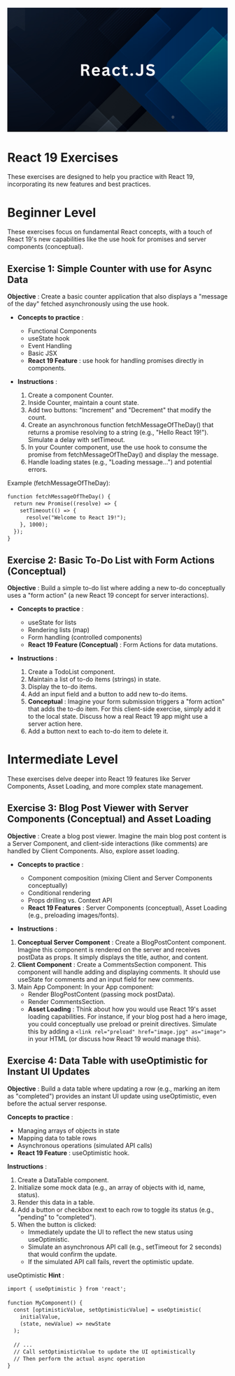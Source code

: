 ![React Cover Image](image/React.png) 
# React 19 Exercises
These exercises are designed to help you practice with React 19, incorporating its new features and best practices.

# Beginner Level
These exercises focus on fundamental React concepts, with a touch of React 19's new capabilities like the use hook for promises and server components (conceptual).

## Exercise 1: Simple Counter with use for Async Data
**Objective** : Create a basic counter application that also displays a "message of the day" fetched asynchronously using the use hook.
* **Concepts to practice** : 
    * Functional Components
    * useState hook
    * Event Handling
    * Basic JSX
    * **React 19 Feature** : use hook for handling promises directly in components.

* **Instructions** : 
  1. Create a component Counter.
  2. Inside Counter, maintain a count state. 
  3. Add two buttons: "Increment" and "Decrement" that modify the count. 
  4. Create an asynchronous function fetchMessageOfTheDay() that returns a promise resolving to a string (e.g., "Hello React 19!"). Simulate a delay with setTimeout. 
  5. In your Counter component, use the use hook to consume the promise from fetchMessageOfTheDay() and display the message. 
  6. Handle loading states (e.g., "Loading message...") and potential errors.

Example (fetchMessageOfTheDay):
```
function fetchMessageOfTheDay() {
  return new Promise((resolve) => {
    setTimeout(() => {
      resolve("Welcome to React 19!");
    }, 1000);
  });
}
```

## Exercise 2: Basic To-Do List with Form Actions (Conceptual)
**Objective** : Build a simple to-do list where adding a new to-do conceptually uses a "form action" (a new React 19 concept for server interactions).
* **Concepts to practice** :
  * useState for lists 
  * Rendering lists (map)
  * Form handling (controlled components)
  * **React 19 Feature (Conceptual)** : Form Actions for data mutations.

* **Instructions** :
  1. Create a TodoList component. 
  2. Maintain a list of to-do items (strings) in state. 
  3. Display the to-do items. 
  4. Add an input field and a button to add new to-do items. 
  5. **Conceptual** : Imagine your form submission triggers a "form action" that adds the to-do item. For this client-side exercise, simply add it to the local state. Discuss how a real React 19 app might use a server action here. 
  6. Add a button next to each to-do item to delete it.

# Intermediate Level
These exercises delve deeper into React 19 features like Server Components, Asset Loading, and more complex state management.

## Exercise 3: Blog Post Viewer with Server Components (Conceptual) and Asset Loading
**Objective** : Create a blog post viewer. Imagine the main blog post content is a Server Component, and client-side interactions (like comments) are handled by Client Components. Also, explore asset loading.

* **Concepts to practice** :
  * Component composition (mixing Client and Server Components conceptually)
  * Conditional rendering 
  * Props drilling vs. Context API 
  * **React 19 Features** : Server Components (conceptual), Asset Loading (e.g., preloading images/fonts).

* **Instructions** :

1. **Conceptual Server Component** : Create a BlogPostContent component. Imagine this component is rendered on the server and receives postData as props. It simply displays the title, author, and content. 
2. **Client Component** : Create a CommentsSection component. This component will handle adding and displaying comments. It should use useState for comments and an input field for new comments. 
3. Main App Component: In your App component:
   * Render BlogPostContent (passing mock postData). 
   * Render CommentsSection. 
   * **Asset Loading** : Think about how you would use React 19's asset loading capabilities. For instance, if your blog post had a hero image, you could conceptually use preload or preinit directives. Simulate this by adding a ```<link rel="preload" href="image.jpg" as="image">``` in your HTML (or discuss how React 19 would manage this).

## Exercise 4: Data Table with useOptimistic for Instant UI Updates
**Objective** : Build a data table where updating a row (e.g., marking an item as "completed") provides an instant UI update using useOptimistic, even before the actual server response.

**Concepts to practice** :
  * Managing arrays of objects in state 
  * Mapping data to table rows 
  * Asynchronous operations (simulated API calls)
  * **React 19 Feature** : useOptimistic hook.

**Instructions** :
1. Create a DataTable component. 
2. Initialize some mock data (e.g., an array of objects with id, name, status). 
3. Render this data in a table. 
4. Add a button or checkbox next to each row to toggle its status (e.g., "pending" to "completed"). 
5. When the button is clicked:
   * Immediately update the UI to reflect the new status using useOptimistic. 
   * Simulate an asynchronous API call (e.g., setTimeout for 2 seconds) that would confirm the update. 
   * If the simulated API call fails, revert the optimistic update.

useOptimistic **Hint** :
```aiignore
import { useOptimistic } from 'react';

function MyComponent() {
  const [optimisticValue, setOptimisticValue] = useOptimistic(
    initialValue,
    (state, newValue) => newState
  );

  // ...
  // Call setOptimisticValue to update the UI optimistically
  // Then perform the actual async operation
}

```
